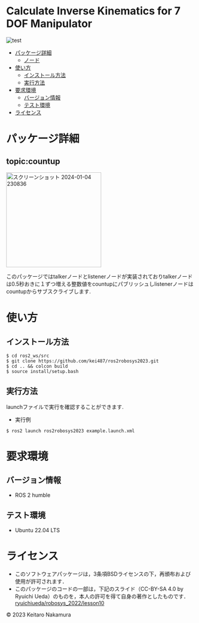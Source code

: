 # Calculate Inverse Kinematics for 7 DOF Manipulator
![test](https://github.com/kei487/ros2robosys2023/actions/workflows/test.yml/badge.svg)

* [パッケージ詳細](#パッケージ詳細)
  * [ノード](#calculaterノード)
* [使い方](#使い方)
  * [インストール方法](#インストール方法)
  * [実行方法](#コードの実行方法)
* [要求環境](#要求環境)
  * [バージョン情報](#バージョン情報)
  * [テスト環境](#テスト環境)
* [ライセンス](#ライセンス)


# パッケージ詳細
## topic:countup
<img width="254" alt="スクリーンショット 2024-01-04 230836" src="https://github.com/kei487/ros2robosys2023/assets/79034190/1c25f194-52d2-446f-bd71-82cb47aefbf9">
  
このパッケージではtalkerノードとlistenerノードが実装されておりtalkerノードは0.5秒おきに１ずつ増える整数値をcountupにパブリッシュしlistenerノードはcountupからサブスクライブします.  

# 使い方
## インストール方法
```
$ cd ros2_ws/src
$ git clone https://github.com/kei487/ros2robosys2023.git
$ cd .. && colcon build
$ source install/setup.bash
```

## 実行方法
 launchファイルで実行を確認することができます.
* 実行例
```
$ ros2 launch ros2robosys2023 example.launch.xml 
```

# 要求環境
## バージョン情報
* ROS 2 humble
## テスト環境
* Ubuntu 22.04 LTS

# ライセンス
* このソフトウェアパッケージは，3条項BSDライセンスの下，再頒布および使用が許可されます．
* このパッケージのコードの一部は，下記のスライド（CC-BY-SA 4.0 by Ryuichi Ueda）のものを，本人の許可を得て自身の著作としたものです．
   [ryuichiueda/robosys_2022/lesson10](https://ryuichiueda.github.io/my_slides/robosys_2022/lesson10.html#/)
 
 © 2023 Keitaro Nakamura 
